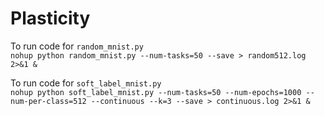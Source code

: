 # Plasticity

To run code for `random_mnist.py` \
`nohup python random_mnist.py --num-tasks=50 --save > random512.log 2>&1 &`

To run code for `soft_label_mnist.py` \
`nohup python soft_label_mnist.py --num-tasks=50 --num-epochs=1000 --num-per-class=512 --continuous --k=3 --save > continuous.log 2>&1 &`
